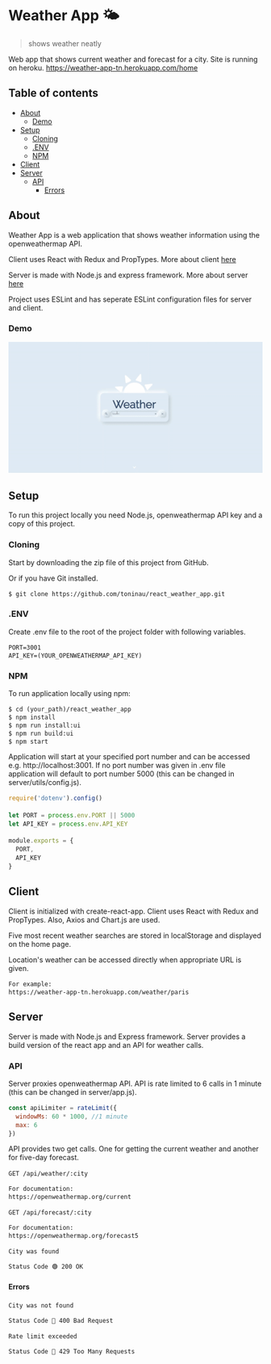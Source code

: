 #  Weather App 🌤

> shows weather neatly

Web app that shows current weather and forecast for a city. Site is running on heroku.
https://weather-app-tn.herokuapp.com/home

## Table of contents

* [About](#about)
  * [Demo](#demo)
* [Setup](#setup)
  * [Cloning](#cloning)
  * [.ENV](#.env)
  * [NPM](#npm)
* [Client](#client)
* [Server](#server)
  * [API](#api)
    * [Errors](#errors)

## About

Weather App is a web application that shows weather information using the openweathermap API.

Client uses React with Redux and PropTypes. More about client [here](#client)

Server is made with Node.js and express framework. More about server [here](#server)

Project uses ESLint and has seperate ESLint configuration files for server and client.

### Demo

<img alt="demo" src="site.gif?raw=true" width="600">

## Setup

To run this project locally you need Node.js, openweathermap API key and a copy of this project.

### Cloning

Start by downloading the zip file of this project from GitHub.

Or if you have Git installed.

```
$ git clone https://github.com/toninau/react_weather_app.git
```

### .ENV

Create .env file to the root of the project folder with following variables.

```
PORT=3001
API_KEY=(YOUR_OPENWEATHERMAP_API_KEY)
```

### NPM

To run application locally using npm:

```
$ cd (your_path)/react_weather_app
$ npm install 
$ npm run install:ui
$ npm run build:ui
$ npm start
```

Application will start at your specified port number and can be accessed e.g. http://localhost:3001. If no port number was given in .env file application will default to port number 5000 (this can be changed in server/utils/config.js).

```javascript
require('dotenv').config()

let PORT = process.env.PORT || 5000
let API_KEY = process.env.API_KEY

module.exports = {
  PORT,
  API_KEY
}
```

## Client

Client is initialized with create-react-app. Client uses React with Redux and PropTypes. Also, Axios and Chart.js are used. 

Five most recent weather searches are stored in localStorage and displayed on the home page.

Location's weather can be accessed directly when appropriate URL is given.

```
For example:
https://weather-app-tn.herokuapp.com/weather/paris
```

## Server

Server is made with Node.js and Express framework. Server provides a build version of the react app and an API for weather calls.

### API

Server proxies openweathermap API. API is rate limited to 6 calls in 1 minute (this can be changed in server/app.js).

```javascript
const apiLimiter = rateLimit({
  windowMs: 60 * 1000, //1 minute
  max: 6
})
```

API provides two get calls. One for getting the current weather and another for five-day forecast.


`GET /api/weather/:city`

```
For documentation:
https://openweathermap.org/current
```

`GET /api/forecast/:city`

```
For documentation:
https://openweathermap.org/forecast5
```

`City was found`

```
Status Code 🟢 200 OK
```

#### Errors

`City was not found`

```
Status Code 🔴 400 Bad Request
```

`Rate limit exceeded`

```
Status Code 🔴 429 Too Many Requests
```